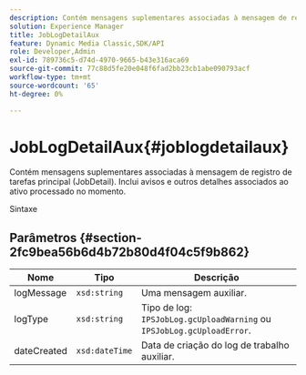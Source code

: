 ```yaml
---
description: Contém mensagens suplementares associadas à mensagem de registro de tarefas principal (JobDetail). Inclui avisos e outros detalhes associados ao ativo processado no momento.
solution: Experience Manager
title: JobLogDetailAux
feature: Dynamic Media Classic,SDK/API
role: Developer,Admin
exl-id: 789736c5-d74d-4970-9665-b43e316aca69
source-git-commit: 77c88d5fe20e048f6fad2bb23cb1abe090793acf
workflow-type: tm+mt
source-wordcount: '65'
ht-degree: 0%

---
```


# JobLogDetailAux{#joblogdetailaux}

Contém mensagens suplementares associadas à mensagem de registro de tarefas principal (JobDetail). Inclui avisos e outros detalhes associados ao ativo processado no momento.

Sintaxe

## Parâmetros {#section-2fc9bea56b6d4b72b80d4f04c5f9b862}

| Nome | Tipo | Descrição |
|---|---|---|
| logMessage | `xsd:string` | Uma mensagem auxiliar. |
| logType | `xsd:string` | Tipo de log: `IPSJobLog.gcUploadWarning` ou `IPSJobLog.gcUploadError`. |
| dateCreated | `xsd:dateTime` | Data de criação do log de trabalho auxiliar. |
